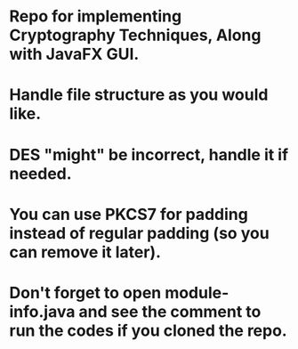 # Repo for implementing Cryptography Techniques, Along with JavaFX GUI.
# Handle file structure as you would like.
# DES "might" be incorrect, handle it if needed.
# You can use PKCS7 for padding instead of regular padding (so you can remove it later).
# Don't forget to open module-info.java and see the comment to run the codes if you cloned the repo.
